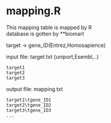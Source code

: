 mapping.R
==================================
This mapping table is mapped by R  
database is gotten by **biomart

target -> gene_ID(Entrez,Homosapience)

input file: target.txt (uniport,Esembl,..)
```````
target1
target2
target3
```````
output file: mapping.txt
````````````````````
target1\tgene_ID1
target2\tgene_ID2
target3\tgene_ID3
...
`````````````````````
